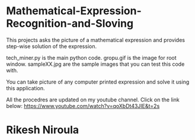 # Mathematical-Expression-Recognition-and-Sloving
This projects asks the picture of a mathematical expression and provides step-wise solution of the expression.

tech_miner.py is the main python code.
gropu.gif is the image for root window.
sampleXX.jpg are the sample images that you can test this code with.

You can take picture of any computer printed expression and solve it using this application.

All the procedres are updated on my youtube channel. Click on the link below:
https://www.youtube.com/watch?v=qoXbDt43JIE&t=2s

# Rikesh Niroula
